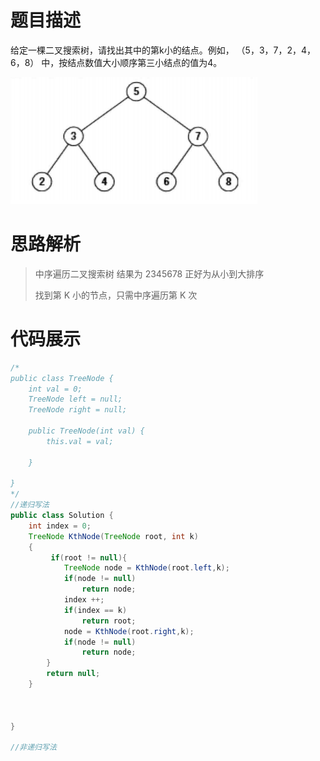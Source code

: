 #  题目描述

给定一棵二叉搜索树，请找出其中的第k小的结点。例如， （5，3，7，2，4，6，8）    中，按结点数值大小顺序第三小结点的值为4。

![二叉搜索树](../img/二叉搜索树.png)

#  思路解析

> 中序遍历二叉搜索树 结果为 2345678  正好为从小到大排序
>
> 找到第 K 小的节点，只需中序遍历第 K 次

#  代码展示
```java
/*
public class TreeNode {
    int val = 0;
    TreeNode left = null;
    TreeNode right = null;

    public TreeNode(int val) {
        this.val = val;

    }

}
*/
//递归写法
public class Solution {
    int index = 0; 
    TreeNode KthNode(TreeNode root, int k)
    {
         if(root != null){ 
            TreeNode node = KthNode(root.left,k);
            if(node != null)
                return node;
            index ++;
            if(index == k)
                return root;
            node = KthNode(root.right,k);
            if(node != null)
                return node;
        }
        return null;
    }

  

}

//非递归写法


```

